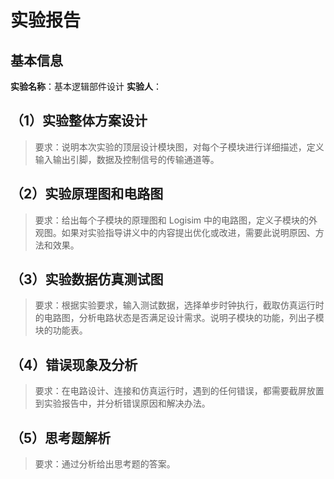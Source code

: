 # 实验报告

## 基本信息
**实验名称**：基本逻辑部件设计
**实验人**：

## （1）实验整体方案设计
> 要求：说明本次实验的顶层设计模块图，对每个子模块进行详细描述，定义输入输出引脚，数据及控制信号的传输通道等。

## （2）实验原理图和电路图
> 要求：给出每个子模块的原理图和 Logisim 中的电路图，定义子模块的外观图。如果对实验指导讲义中的内容提出优化或改进，需要此说明原因、方法和效果。

## （3）实验数据仿真测试图
> 要求：根据实验要求，输入测试数据，选择单步时钟执行，截取仿真运行时的电路图，分析电路状态是否满足设计需求。说明子模块的功能，列出子模块的功能表。

## （4）错误现象及分析
> 要求：在电路设计、连接和仿真运行时，遇到的任何错误，都需要截屏放置到实验报告中，并分析错误原因和解决办法。

## （5）思考题解析
> 要求：通过分析给出思考题的答案。